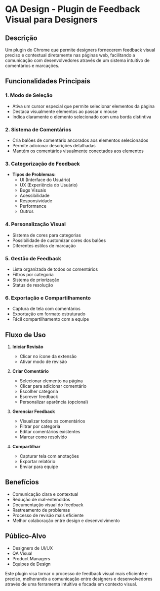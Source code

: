 # QA Design - Plugin de Feedback Visual para Designers

## Descrição
Um plugin do Chrome que permite designers fornecerem feedback visual preciso e contextual diretamente nas páginas web, facilitando a comunicação com desenvolvedores através de um sistema intuitivo de comentários e marcações.

## Funcionalidades Principais

### 1. Modo de Seleção
- Ativa um cursor especial que permite selecionar elementos da página
- Destaca visualmente elementos ao passar o mouse
- Indica claramente o elemento selecionado com uma borda distintiva

### 2. Sistema de Comentários
- Cria balões de comentário ancorados aos elementos selecionados
- Permite adicionar descrições detalhadas
- Mantém os comentários visualmente conectados aos elementos

### 3. Categorização de Feedback
- **Tipos de Problemas:**
  - UI (Interface do Usuário)
  - UX (Experiência do Usuário)
  - Bugs Visuais
  - Acessibilidade
  - Responsividade
  - Performance
  - Outros

### 4. Personalização Visual
- Sistema de cores para categorias
- Possibilidade de customizar cores dos balões
- Diferentes estilos de marcação

### 5. Gestão de Feedback
- Lista organizada de todos os comentários
- Filtros por categoria
- Sistema de priorização
- Status de resolução

### 6. Exportação e Compartilhamento
- Captura de tela com comentários
- Exportação em formato estruturado
- Fácil compartilhamento com a equipe

## Fluxo de Uso

1. **Iniciar Revisão**
   - Clicar no ícone da extensão
   - Ativar modo de revisão

2. **Criar Comentário**
   - Selecionar elemento na página
   - Clicar para adicionar comentário
   - Escolher categoria
   - Escrever feedback
   - Personalizar aparência (opcional)

3. **Gerenciar Feedback**
   - Visualizar todos os comentários
   - Filtrar por categoria
   - Editar comentários existentes
   - Marcar como resolvido

4. **Compartilhar**
   - Capturar tela com anotações
   - Exportar relatório
   - Enviar para equipe

## Benefícios

- Comunicação clara e contextual
- Redução de mal-entendidos
- Documentação visual do feedback
- Rastreamento de problemas
- Processo de revisão mais eficiente
- Melhor colaboração entre design e desenvolvimento

## Público-Alvo
- Designers de UI/UX
- QA Visual
- Product Managers
- Equipes de Design

Este plugin visa tornar o processo de feedback visual mais eficiente e preciso, melhorando a comunicação entre designers e desenvolvedores através de uma ferramenta intuitiva e focada em contexto visual.
